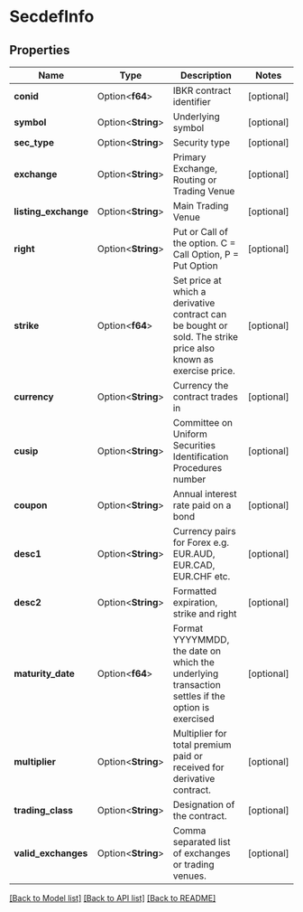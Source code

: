 # SecdefInfo

## Properties

Name | Type | Description | Notes
------------ | ------------- | ------------- | -------------
**conid** | Option<**f64**> | IBKR contract identifier | [optional]
**symbol** | Option<**String**> | Underlying symbol | [optional]
**sec_type** | Option<**String**> | Security type | [optional]
**exchange** | Option<**String**> | Primary Exchange, Routing or Trading Venue | [optional]
**listing_exchange** | Option<**String**> | Main Trading Venue | [optional]
**right** | Option<**String**> | Put or Call of the option. C = Call Option, P = Put Option | [optional]
**strike** | Option<**f64**> | Set price at which a derivative contract can be bought or sold. The strike price also known as exercise price. | [optional]
**currency** | Option<**String**> | Currency the contract trades in | [optional]
**cusip** | Option<**String**> | Committee on Uniform Securities Identification Procedures number | [optional]
**coupon** | Option<**String**> | Annual interest rate paid on a bond | [optional]
**desc1** | Option<**String**> | Currency pairs for Forex e.g. EUR.AUD, EUR.CAD, EUR.CHF etc. | [optional]
**desc2** | Option<**String**> | Formatted expiration, strike and right | [optional]
**maturity_date** | Option<**f64**> | Format YYYYMMDD, the date on which the underlying transaction settles if the option is exercised | [optional]
**multiplier** | Option<**String**> | Multiplier for total premium paid or received for derivative contract. | [optional]
**trading_class** | Option<**String**> | Designation of the contract. | [optional]
**valid_exchanges** | Option<**String**> | Comma separated list of exchanges or trading venues. | [optional]

[[Back to Model list]](../README.md#documentation-for-models) [[Back to API list]](../README.md#documentation-for-api-endpoints) [[Back to README]](../README.md)


